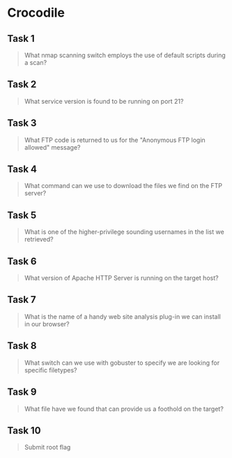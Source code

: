 # Crocodile

## Task 1

> What nmap scanning switch employs the use of default scripts during a scan?

## Task 2

> What service version is found to be running on port 21?

## Task 3

> What FTP code is returned to us for the "Anonymous FTP login allowed" message?

## Task 4

> What command can we use to download the files we find on the FTP server?

## Task 5

> What is one of the higher-privilege sounding usernames in the list we retrieved?

## Task 6

> What version of Apache HTTP Server is running on the target host?

## Task 7

> What is the name of a handy web site analysis plug-in we can install in our browser?

## Task 8

> What switch can we use with gobuster to specify we are looking for specific filetypes?

## Task 9

> What file have we found that can provide us a foothold on the target?

## Task 10

> Submit root flag

